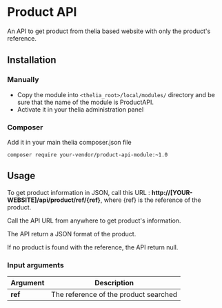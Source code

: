# Product API

An API to get product from thelia based website with only the product's reference. 

## Installation

### Manually

* Copy the module into ```<thelia_root>/local/modules/``` directory and be sure that the name of the module is ProductAPI.
* Activate it in your thelia administration panel

### Composer

Add it in your main thelia composer.json file

```
composer require your-vendor/product-api-module:~1.0
```

## Usage

To get product information in JSON, call this URL : **http://[YOUR-WEBSITE]/api/product/ref/{ref}**,
where {ref} is the reference of the product.

Call the API URL from anywhere to get product's information.

The API return a JSON format of the product.

If no product is found with the reference, the API return null.

### Input arguments

|Argument |Description |
|---      |--- |
|**ref** | The reference of the product searched |
